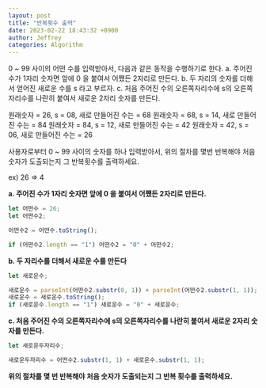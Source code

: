 ```yaml
---
layout: post
title: "반복횟수 출력"
date: 2023-02-22 18:43:32 +0900
author: Jeffrey
categories: Algorithm
---
```


0 ~ 99 사이의 어떤 수를 입력받아서, 다음과 같은 동작을 수행하기로 한다.
a. 주어진 수가 1자리 숫자면 앞에 0 을 붙여서 어쨌든 2자리로 만든다.
b. 두 자리의 숫자를 더해서 얻어진 새로운 수를 s 라고 부르자.
c. 처음 주어진 수의 오른쪽자리수에 s의 오른쪽자리수를 나란히 붙여서 새로운 2자리 숫자를 만든다.

원래숫자 = 26, s = 08, 새로 만들어진 수는 = 68
원래숫자 = 68, s = 14, 새로 만들어진 수는 = 84
원래숫자 = 84, s = 12, 새로 만들어진 수는 = 42
원래숫자 = 42, s = 06, 새로 만들어진 수는 = 26

사용자로부터 0 ~ 99 사이의 숫자를 하나 입력받아서, 위의 절차를 몇번 반복해야 처음 숫자가 도출되는지 그 반복횟수를 출력하세요.

ex) 26 => 4

**a. 주어진 수가 1자리 숫자면 앞에 0 을 붙여서 어쨌든 2자리로 만든다.**

```jsx
let 어떤수 = 26;
let 어떤수2;

어떤수2 = 어떤수.toString();

if (어떤수2.length == "1") 어떤수2 = "0" + 어떤수2;
```

**b. 두 자리수를 더해서 새로운 수를 만든다**

```jsx
let 새로운수;

새로운수 = parseInt(어떤수2.substr(0, 1)) + parseInt(어떤수2.substr(1, 1));
새로운수 = 새로운수.toString();
if (새로운수.length == "1") 새로운수 = "0" + 새로운수;
```

**c. 처음 주어진 수의 오른쪽자리수에 s의 오른쪽자리수를 나란히 붙여서 새로운 2자리 숫자를 만든다.**

```jsx
let 새로운두자리수;

새로운두자리수 = 어떤수2.substr(1, 1) + 새로운수.substr(1, 1);
```

**위의 절차를 몇 번 반복해야 처음 숫자가 도출되는지 그 반복 횟수를 출력하세요.**
